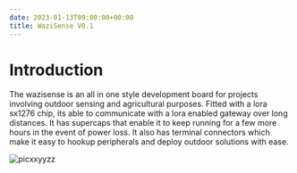 ```yaml
---
date: 2023-01-13T09:00:00+00:00
title: WaziSense V0.1
---
```


# Introduction
The wazisense is an all in one style development board for projects involving outdoor sensing and agricultural purposes. Fitted with a lora sx1276 chip, its able to communicate with a lora enabled gateway over long distances. It has supercaps that enable it to keep running for a few more hours in the event of power loss. It also has terminal connectors which make it easy to hookup peripherals and deploy outdoor solutions with ease.

![picxxyyzz](img/pic1.png)

